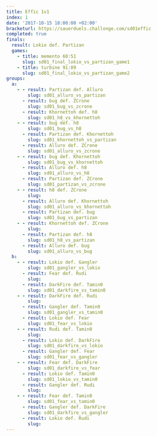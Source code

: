 ```yaml
---
title: Effic 1v1
index: 1
date: '2017-10-15 18:00:00 +02:00'
bracketurl: https://sauerduels.challonge.com/sd01effic
completed: true
finals:
  result: Lokio def. Partizan
  games:
    - title: memento 60:51
      slug: sd01_final_lokio_vs_partizan_game1
    - title: turbine 91:89
      slug: sd01_final_lokio_vs_partizan_game2
groups:
  a:
    - - result: Partizan def. Alluro
        slug: sd01_alluro_vs_partizan
      - result: bug def. ZCrone
        slug: sd01_bug_vs_zcrone
      - result: Khornettoh def. h8
        slug: sd01_h8_vs_khornettoh
    - - result: bug def. h8
        slug: sd01_bug_vs_h8
      - result: Partizan def. Khornettoh
        slug: sd01_khornettoh_vs_partizan
      - result: Alluro def. ZCrone
        slug: sd01_alluro_vs_zcrone
    - - result: bug def. Khornettoh
        slug: sd01_bug_vs_khornettoh
      - result: Alluro def. h8
        slug: sd01_alluro_vs_h8
      - result: Partizan def. ZCrone
        slug: sd01_partizan_vs_zcrone
    - - result: h8 def. ZCrone
        slug: 
      - result: Alluro def. Khornettoh
        slug: sd01_alluro_vs_khornettoh
      - result: Partizan def. bug
        slug: sd01_bug_vs_partizan
    - - result: Khornettoh def. ZCrone
        slug: 
      - result: Partizan def. h8
        slug: sd01_h8_vs_partizan
      - result: Alluro def. bug
        slug: sd01_alluro_vs_bug
  b:
    - - result: Lokio def. Gangler
        slug: sd01_gangler_vs_lokio
      - result: Fear def. Rudi
        slug: 
      - result: DarkFire def. Tamin0
        slug: sd01_darkfire_vs_tamin0
    - - result: DarkFire def. Rudi
        slug: 
      - result: Gangler def. Tamin0
        slug: sd01_gangler_vs_tamin0
      - result: Lokio def. Fear
        slug: sd01_fear_vs_lokio
    - - result: Rudi def. Tamin0
        slug: 
      - result: Lokio def. DarkFire
        slug: sd01_darkfire_vs_lokio
      - result: Gangler def. Fear
        slug: sd01_fear_vs_gangler
    - - result: Fear def. DarkFire
        slug: sd01_darkfire_vs_fear
      - result: Lokio def. Tamin0
        slug: sd01_lokio_vs_tamin0
      - result: Gangler def. Rudi
        slug: 
    - - result: Fear def. Tamin0
        slug: sd01_fear_vs_tamin0
      - result: Gangler def. DarkFire
        slug: sd01_darkfire_vs_gangler
      - result: Lokio def. Rudi
        slug: 
---
```

